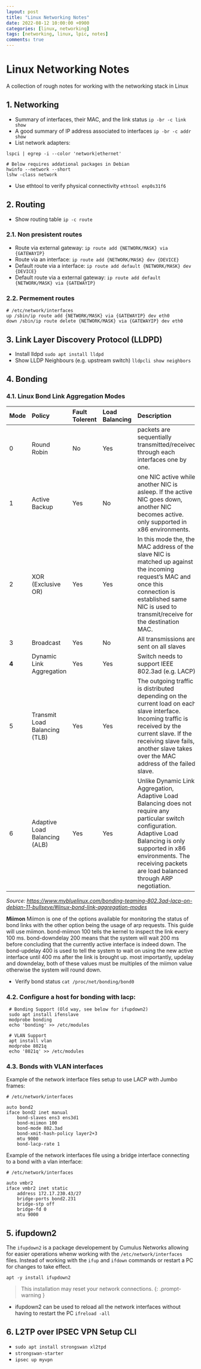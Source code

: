 ```yaml
---
layout: post
title: "Linux Networking Notes"
date: 2022-08-12 10:00:00 +0900
categories: [linux, networking]
tags: [networking, linux, lpic, notes]
comments: true
---
```



# Linux Networking Notes

A collection of rough notes for working with the networking stack in Linux


## 1. Networking

- Summary of interfaces, their MAC, and the link status `ip -br -c link show`
- A good summary of IP address associated to interfaces `ip -br -c addr show`
- List network adapters: 

 ```
 lspci | egrep -i --color 'network|ethernet'
 
 # Below requires addational packages in Debian
 hwinfo --network --short
 lshw -class network
 ```
 
-  Use ethtool to verify physical connectivity  `ethtool enp0s31f6`

## 2. Routing

- Show routing table `ip -c route`

### 2.1. Non presistent routes 

- Route via external gateway: `ip route add {NETWORK/MASK} via {GATEWAYIP}`
- Route via an interface: `ip route add {NETWORK/MASK} dev {DEVICE}`
- Default route via a interface: `ip route add default {NETWORK/MASK} dev {DEVICE}`
- Default route via a external gateway: `ip route add default {NETWORK/MASK} via {GATEWAYIP}`

### 2.2. Permement routes
```shell
# /etc/network/interfaces
up /sbin/ip route add {NETWORK/MASK} via {GATEWAYIP} dev eth0
down /sbin/ip route delete {NETWORK/MASK} via {GATEWAYIP} dev eth0
```

## 3. Link Layer Discovery Protocol (LLDPD)

- Install lldpd `sudo apt install lldpd`
- Show LLDP Neighbours (e.g. upstream switch) `lldpcli show neighbors`


## 4. Bonding




### 4.1. Linux Bond Link Aggregation Modes

| Mode | Policy | Fault Tolerent | Load Balancing | Description
| :- | :- | :- | :- | :- 
| 0 | Round Robin | No | Yes | packets are sequentially transmitted/received through each interfaces one by one.
| 1 | Active Backup | Yes | No  | one NIC active while another NIC is asleep. If the active NIC goes down, another NIC becomes active. only supported in x86 environments.	
| 2| XOR (Exclusive OR) | Yes | Yes | In this mode the, the MAC address of the slave NIC is matched up against the incoming request’s MAC and once this connection is established same NIC is used to transmit/receive for the destination MAC.	
| 3 | Broadcast | Yes | No | 	All transmissions are sent on all slaves
| **4** | Dynamic Link Aggregation | Yes | Yes | Switch needs to support  IEEE 802.3ad (e.g. LACP)
| 5 | Transmit Load Balancing (TLB) | Yes | Yes | The outgoing traffic is distributed depending on the current load on each slave interface. Incoming traffic is received by the current slave. If the receiving slave fails, another slave takes over the MAC address of the failed slave.
| 6 | Adaptive Load Balancing (ALB) | Yes | Yes | Unlike Dynamic Link Aggregation, Adaptive Load Balancing does not require any particular switch configuration. Adaptive Load Balancing is only supported in x86 environments. The receiving packets are load balanced through ARP negotiation.

*Source: https://www.mybluelinux.com/bonding-teaming-802.3ad-lacp-on-debian-11-bullseye/#linux-bond-link-aggregation-modes*

**Miimon**
Miimon is one of the options available for monitoring the status of bond links with the other option being the usage of arp requests. This guide will use miimon. bond-miimon 100 tells the kernel to inspect the link every 100 ms. bond-downdelay 200 means that the system will wait 200 ms before concluding that the currently active interface is indeed down. The bond-updelay 400 is used to tell the system to wait on using the new active interface until 400 ms after the link is brought up. most importantly, updelay and downdelay, both of these values must be multiples of the miimon value otherwise the system will round down.


-  Verify bond status `cat /proc/net/bonding/bond0`

### 4.2. Configure a host for bonding with lacp:

```shell
 # Bonding Support (Old way, see below for ifupdown2)
 sudo apt install ifenslave
 modprobe bonding
 echo 'bonding' >> /etc/modules
 
 # VLAN Support 
 apt install vlan
 modprobe 8021q
 echo '8021q' >> /etc/modules 
```


### 4.3. Bonds with VLAN interfaces 

Example of the network interface files setup to use LACP with Jumbo frames:
```
# /etc/network/interfaces

auto bond2
iface bond2 inet manual
	bond-slaves ens3 ens3d1
	bond-miimon 100
	bond-mode 802.3ad
	bond-xmit-hash-policy layer2+3
	mtu 9000
	bond-lacp-rate 1
```

Example of the network interfaces file using a bridge interface connecting to a bond with a vlan interface:
```
# /etc/network/interfaces

auto vmbr2
iface vmbr2 inet static
	address 172.17.230.43/27
	bridge-ports bond2.231
	bridge-stp off
	bridge-fd 0
	mtu 9000
```

## 5. ifupdown2

The `ifupdown2` is a package developement by Cumulus Networks allowing for easier operations whenw working with the `/etc/network/interfaces` files. Instead of working with the `ifup` and `ifdown` commands or restart a PC for changes to take effect. 

````
apt -y install ifupdown2
````
>This installation may reset your network connections.
{: .prompt-warning }

- ifupdown2 can be used to reload all the network interfaces without having to restart the PC `ifreload -all`

## 6. L2TP over IPSEC VPN Setup CLI

- `sudo apt install strongswan xl2tpd`
- `strongswan-starter`
- `ipsec up myvpn`

